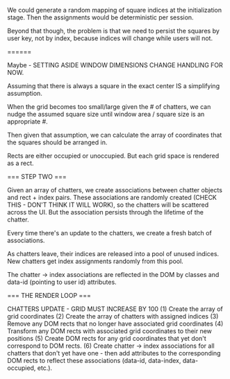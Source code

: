 We could generate a random mapping of square indices at the initialization stage. Then the assignments would be deterministic per session. 

Beyond that though, the problem is that we need to persist the squares by user key, not by index, because indices will change while users will not. 

======

Maybe - SETTING ASIDE WINDOW DIMENSIONS CHANGE HANDLING FOR NOW. 

Assuming that there is always a square in the exact center IS a simplifying assumption. 

When the grid becomes too small/large given the # of chatters, we can nudge the assumed square size until window area / square size is an appropriate #. 

Then given that assumption, we can calculate the array of coordinates that the squares should be arranged in. 

Rects are either occupied or unoccupied. But each grid space is rendered as a rect.

=== STEP TWO ===

Given an array of chatters, we create associations between chatter objects and rect + index pairs. These associations are randomly created (CHECK THIS - DON'T THINK IT WILL WORK), so the chatters will be scattered across the UI. But the association persists through the lifetime of the chatter. 

Every time there's an update to the chatters, we create a fresh batch of associations.

As chatters leave, their indices are released into a pool of unused indices. New chatters get index assignments randomly from this pool. 

The chatter -> index associations are reflected in the DOM by classes and data-id (pointing to user id) attributes. 

=== THE RENDER LOOP ===

CHATTERS UPDATE - GRID MUST INCREASE BY 100
(1) Create the array of grid coordinates
(2) Create the array of chatters with assigned indices
(3) Remove any DOM rects that no longer have associated grid coordinates
(4) Transform any DOM rects with associated grid coordinates to their new positions
(5) Create DOM rects for any grid coordinates that yet don't correspond to DOM rects. 
(6) Create chatter -> index associations for all chatters that don't yet have one - then add attributes to the corresponding DOM rects to reflect these associations (data-id, data-index, data-occupied, etc.).